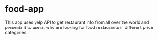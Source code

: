 # food-app
This app uses yelp API to get restaurant info from all over the world and presents it to users, who are looking for food restaurants in different price categories.

